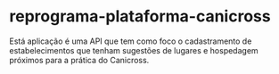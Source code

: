 # reprograma-plataforma-canicross
Está aplicação é uma API que tem como foco o cadastramento de estabelecimentos que tenham sugestões de lugares e hospedagem próximos para  a prática do Canicross.
